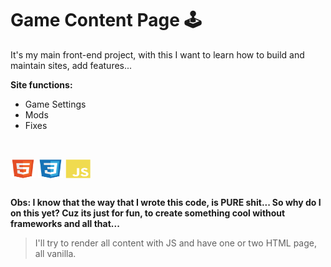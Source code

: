 # Game Content Page 🕹
It's my main front-end project, with this I want to learn how to build and maintain sites, add features...

**Site functions:**
- Game Settings
- Mods
- Fixes

##
<div style="display: inline_block"><br>
  <img align="center" alt="Ishidaw-HTML" height="30" width="40" src="https://raw.githubusercontent.com/devicons/devicon/master/icons/html5/html5-original.svg">
  <img align="center" alt="Ishidaw-CSS" height="30" width="40" src="https://raw.githubusercontent.com/devicons/devicon/master/icons/css3/css3-original.svg">
  <img align="center" alt="Ishidaw-Js" height="30" width="40" src="https://raw.githubusercontent.com/devicons/devicon/master/icons/javascript/javascript-plain.svg">
</div>

##

**Obs: I know that the way that I wrote this code, is PURE shit... So why do I on this yet? Cuz its just for fun, to create something cool without frameworks and all that...** 

> I'll try to render all content with JS and have one or two HTML page, all vanilla.


